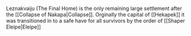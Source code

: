 Leznakvaiju (The Final Home) is the only remaining large settlement after the [[Collapse of Nakapa|Collapse]]. Orginally the capital of [[Hekapek]] it was transitioned in to a safe have for all survivors by the order of [[Shaper Eleipe|Eleipe]]
 